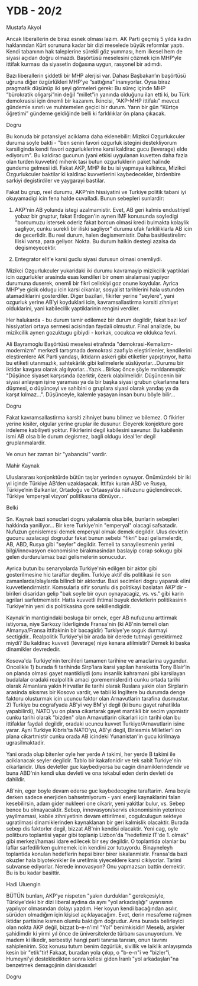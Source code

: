 # YDB - 20/2

Mustafa Akyol

Ancak liberallerin de biraz esnek olması lazım. AK Parti geçmiş 5 yılda kadın haklarından Kürt sorununa kadar bir dizi meselede büyük reformlar yaptı. Kendi tabanının hak taleplerine sürekli göz yumması, hem ilkesel hem de siyasi açıdan doğru olmazdı. Başörtüsü meselesini çözmek için MHP’yle ittifak kurması da siyasetin doğasına uygun, rasyonel bir adımdı.

Bazı liberallerin şiddetli bir MHP alerjisi var. Dahası Başbakan’ın başörtüsü uğruna diğer özgürlükleri MHP’ye “sattığına” inanıyorlar. Oysa biraz pragmatik düşünüp iki şeyi görmeleri gerek: Bu süreç içinde MHP “bürokratik oligarşi”nin değil “millet”in yanında olduğunu ilan etti ki, bu Türk demokrasisi için önemli bir kazanım. İkincisi, “AKP-MHP ittifakı” mevcut gündemle sınırlı ve muhtemelen geçici bir durum. Yarın bir gün “Kürtçe öğretimi” gündeme geldiğinde belli ki farklılıklar ön plana çıkacak.

Dogru

Bu konuda bir potansiyel aciklama daha eklenebilir: Mizikci Ozgurlukculer duruma soyle bakti - "ben senin favori ozgurluk istegini destekliyorum karsiliginda kendi favori ozgurluklerime karsi kaldirac gucu (leverage) elde ediyorum". Bu kaldirac gucunun (yani etkisi uygulanan kuvetten daha fazla olan turden kuvvetin) mihenk tasi butun ozgurluklerin paket halinde gundeme gelmesi idi. Fakat AKP, MHP ile bu isi yapmaya kalkinca, Mizikci Ozgurlukculer baktilar ki kaldirac kuvvetlerini kaybedecekler, birdenbire sarkiyi degistirdiler ve yaygarayi bastilar.

Fakat bu grup, reel durumu, AKP'nin hissiyatini ve Turkiye politik tabani iyi okuyamadigi icin fena halde cuvalladi. Bunun sebepleri sunlardir:

1) AKP'nin AB yolunda istegi azalmamistir. Evet, AB geri kalmis endustriyel yobaz bir gruptur, fakat Erdogan'in aynen IMF konusunda soyledigi "borcumuzu istersek oderiz fakat borcun olmasi kredi bulmakta kolaylik sagliyor, cunku surekli bir iliski sagliyor" durumu ufak farkliliklarla AB icin de gecerlidir. Bu reel durum, halen degismemistir. Daha basitlestirelim: Iliski varsa, para geliyor. Nokta. Bu durum halkin destegi azalsa da degismeyecektir.

2) Entegrator elit'e karsi guclu siyasi durusun olmasi onemliydi.

Mizikci Ozgurlukculer yukaridaki iki durumu kavramayip mizikcilik yaptiklari icin ozgurlukler arasinda esas kendileri bir onem siralamasi yapiyor durumuna duserek, onemli bir fikri celiskiyi goz onune koydular. Ayrica MHP'ye gicik oldugu icin karsi cikanlar, sosyalist tarihlerini hala ustunden atamadiklarini gosterdiler. Diger bazilari, fikirler yerine "seylere", yani ozgurluk yerine AB'yi koyduklari icin, kavramsallastirma karsiti zihniyet olduklarini, yani kabilecilik yaptiklarinin rengini verdiler.

Her halukarda - bu durum tamir edilemez bir durum degildir, fakat bazi kof hissiyatlari ortaya sermesi acisindan faydali olmustur. Final analizde, bu mizikcilik aynen gozuktugu gibiydi - korkak, cocukca ve oldukca fevri.

Ali Bayramoglu
Başörtüsü meselesi etrafında "demokrasi-Kemalizm-modernizm" merkezli tartışmada demokrasi zaafıyla eleştirilenler, kendilerini eleştirenlere AK Parti yandaşı, iktidarın askeri gibi etiketler yapıştırıyor, hatta bu etiketi utanmazlık, sahtekârlık gibi kelimelerle süslüyorlar…Durumu bir iktidar kavgası olarak algılıyorlar…Yazık…Birkaç önce şöyle mırıldanmıştık: "Düşünce siyaset karşısında özerktir, özerk olabilmelidir. Düşüncenin bir siyasi anlayışın işine yaraması ya da bir başka siyasi grubun çıkarlarına ters düşmesi, o düşünceyi ve sahibini o gruplara siyasi olarak yandaş ya da karşıt kılmaz…". Düşünceyle, kalemle yaşayan insan bunu böyle bilir…

Dogru

Fakat kavramsallastirma karsiti zihniyet bunu bilmez ve bilemez. O fikirler yerine kisiler, olgular yerine gruplar ile dusunur. Eleyerek konjekture gore irdeleme kabiliyeti yoktur. Fikirlerini degil kabilesini savunur. Bu kabilenin ismi AB olsa bile durum degismez, bagli oldugu ideal'ler degil gruplanmalardir.

Ve onun her zaman bir "yabancisi" vardir.

Mahir Kaynak

Uluslararası konjonktürde bütün taşlar yerinden oynuyor. Önümüzdeki bir iki yıl içinde Türkiye AB’den uzaklaşacak. İttifak kuran ABD ve Rusya, Türkiye’nin Balkanlar, Ortadoğu ve Ortaasya’da nüfuzunu güçlendirecek. Türkiye ‘emperyal vizyon’ politikasına dönüyor...

Belki

Sn. Kaynak bazi sonuclari dogru yakalamis olsa bile, bunlarin sebepleri hakkinda yaniliyor... Bir kere Turkiye'nin "emperyal" olacagi safsatadir. Nufuzun genislemesi demek emperyal olmak demek degildir. Ulus devletin gucunu azalacagi dogrudur fakat bunun sebebi "fikri" bazi gelismelerdir, AB, ABD, Rusya gibi "seyler" degildir. Temeli ta sanayilesmenin yerini bilgi/innovasyon ekonomisine birakmasindan baslayip corap sokugu gibi gelen durdurulamaz bazi gelismelerin sonucudur.

Ayrica butun bu senaryolarda Turkiye'nin edilgen bir aktor gibi gosterilmesine hic taraftar degilim. Turkiye aktif dis politikasi ile son zamanlarda/olaylarda bilincli bir aktordur. Bazi secimleri dogru yaparak elini kuvvetlendirmistir. Komsularla sifir sorunlu dis politikayi baslatan AKP'dir - birileri disaridan gelip "bak soyle bir oyun oynayacagiz, vs. vs." gibi karin agrilari sarfetmemistir. Hatta kuvvetli ihtimal buyuk devletlerin politikasinin Turkiye'nin yeni dis politikasina gore sekillendigidir.

Kaynak'in mantigindaki bosluga bir ornek, eger AB nufuzunu arttirmak istiyorsa, niye Sarkozy liderliginde Fransa'nin (ki AB'nin temeli olan Almanya/Fransa ittifakinin bir bacagidir) Turkiye'ye soguk durmayi sectigidir.. Realpolitik Turkiye'yi bir arada bir derede tutmayi gerektirmez miydi? Bu kaldirac kuvveti (leverage) niye kenara atilmistir? Demek ki baska dinamikler devrededir.

Kosova'da Turkiye'nin tercihleri tamamen tarihine ve amaclarina uygundur. Oncelikle 1) burada fi tarihinde Sirp'lara karsi yapilan hareketta Tony Blair'in on planda olmasi gayet mantikliydi (onu insanlik kahramani gibi karsilayan budalalar oradaki realpolitik amaci gorememislerdir) cunku ortada tarihi olarak Almanlara yakin Hirvatlar ile tarihi olarak Ruslara yakin olan Sirplarin arasinda sıkısmıs bir Kosovo vardir, ve tabii ki Ingiltere bu durumda denge faktoru olusturmak icin ucuncu faktor olan Arnavutlarin tarafina dusmustur. 2) Turkiye bu cografyada AB'yi vey BM'yi degil (ki bunu gayet rahatlikla yapabilirdi), NATO'yu on plana cikartarak gayet mantikli bir secim yapmistir cunku tarihi olarak "bizden" olan Arnavutlarin cikarlari icin tarihi olan bu ittifaklar faydali degildir, oradaki ucuncu kuvvet Turkiye/Arnavutlarin isine yarar. Ayni Turkiye Kibris'ta NATO'yu, AB'yi degil, Birlesmis Milletler'i on plana cikartmistir cunku orada AB icindeki Yunanistan'in gucu kirilmaya ugrasilmaktadir.

Yani orada olup bitenler oyle her yerde A takimi, her yerde B takimi ile aciklanacak seyler degildir. Tablo bir kakafonidir ve tek sabit Turkiye'nin cikarlaridir. Ulus devletler guc kaybediyorsa bu cagin dinamiklerindendir ve buna ABD'nin kendi ulus devleti ve ona tekabul eden derin devleti de dahildir.

AB'nin, eger boyle devam ederse guc kaybedecegine taraftarim. Ama boyle derken sadece enerjiden bahsetmiyorum - yani enerji kaynaklarini falan kesebilirsin, adam gider nukleeri one cikarir, yeni yakitlar bulur, vs. Sebep bence bu olmayacaktir. Sebep, innovasyon/servis ekonomisinin yeterince yayilmamasi, kabile zihniyetinin devam ettirilmesi, cogulculugun sekteye ugratilmasi dinamiklerinden kaynaklanan bir geri kalmislik olacaktir. Burada sebep dis faktorler degil, bizzat AB'nin kendisi olacaktir. Yeni cag, oyle politburo toplantisi yapar gibi toplanip Lizbon'da "hedefimiz IT'de 1. olmak" gibi merkezi/hamasi idare edilecek bir sey degildir. O toplantida olanlar bu laflar sarfedilirken gulmemek icin kendini zor tutuyordu. Binayneleyh toplantida konulan hedeflerin hepsi birer birer iskalanmistir. Fransa'da bazi okuzler hala biyoteknikler ile uretilmis yiyeceklere karsi cikiyorlar. Tarimi subvanse ediyorlar. Nerede innovasyon? Onu yapmazsan battin demektir. Bu is bu kadar basittir.

Hadi Uluengin

BÜTÜN bunları, AKP'ye nispeten "yakın durdukları" gerekçesiyle, Türkiye'deki bir dizi liberal aydına da aynı "yol arkadaşlığı" uyarısının yapılıyor olmasından dolayı yazdım. Her koyun kendi bacağından asılır, sürüden olmadığım için kişisel açıklayacağım. Evet, derin mesafeme rağmen iktidar partisine kısmen olumlu baktığım doğrudur. Ama burada belirleyici olan nokta AKP değil, bizzat b-e-n'im! "Yol" benimkisidir! Meselá, arşivler şahidimdir ki yirmi yıl önce de üniversitelerde türbanı savunuyordum. Ve madem ki ilkedir, serbestiyi hangi parti tanırsa tanısın, onun tavrını sahiplenirim. Söz konusu tutum benim özgürlük, sivillik ve laiklik anlayışımda kesin bir "etik"tir! Fakaat, buradan yola çıkıp, o "b-e-n"i ve "bizler"i, Humeyni'yi destekledikten sonra kellesi giden İranlı "yol arkadaşları"na benzetmek demagojinin dániskasıdır!

Dogru
